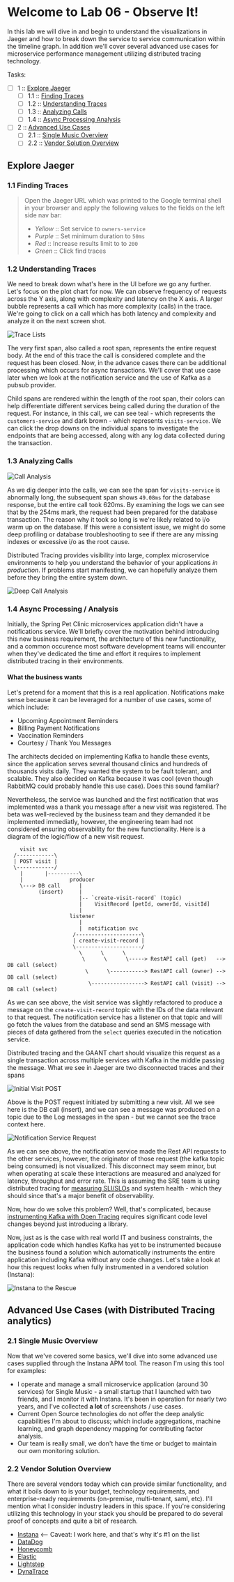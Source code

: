 Welcome to Lab 06 - Observe It!
===

In this lab we will dive in and begin to understand the visualizations in Jaeger and how to break down the service to service communication within the timeline graph. In addition we'll cover several advanced use cases for microservice performance management utilizing distributed tracing technology.

Tasks:

- [ ] 1 :: [Explore Jaeger](https://gitlab.com/opentracing-workshop/lab-notes/tree/master/lab-06#explore-jaeger)
  - [ ] 1.1 :: [Finding Traces](https://gitlab.com/opentracing-workshop/lab-notes/tree/master/lab-06#11-finding-traces)
  - [ ] 1.2 :: [Understanding Traces](https://gitlab.com/opentracing-workshop/lab-notes/tree/master/lab-06#12-understanding-traces)
  - [ ] 1.3 :: [Analyzing Calls](https://gitlab.com/opentracing-workshop/lab-notes/tree/master/lab-06#13-analyzing-calls)
  - [ ] 1.4 :: [Async Processing Analysis](https://gitlab.com/opentracing-workshop/lab-notes/tree/master/lab-06#14-async-processing-analysis)
- [ ] 2 :: [Advanced Use Cases](https://gitlab.com/opentracing-workshop/lab-notes/tree/master/lab-06#advanced-use-cases-with-distributed-tracing-analytics)
  - [ ] 2.1 :: [Single Music Overview](https://gitlab.com/opentracing-workshop/lab-notes/tree/master/lab-06#21-single-music-overview)
  - [ ] 2.2 :: [Vendor Solution Overview](https://gitlab.com/opentracing-workshop/lab-notes/tree/master/lab-06#22-vendor-solution-overview)

Explore Jaeger
---

### 1.1 Finding Traces


> Open the Jaeger URL which was printed to the Google terminal shell in your browser and apply the following values to the fields on the left side nav bar:
>
> * _Yellow_ :: Set service to `owners-service`
> * _Purple_ :: Set minimum duration to `50ms`
> * _Red_ :: Increase results limit to to `200`
> * _Green_ :: Click find traces

### 1.2 Understanding Traces

We need to break down what's here in the UI before we go any further. Let's focus on the plot chart for now. We can observe frequency of requests across the Y axis, along with complexity and latency on the X axis. A larger bubble represents a call which has more complexity (calls) in the trace. We're going to click on a call which has both latency and complexity and analyze it on the next screen shot.

![Trace Lists](/lab-06/images/img01a.png)

The very first span, also called a root span, represents the entire request body. At the end of this trace the call is considered complete and the request has been closed. Now, in the advance cases there can be additional processing which occurs for async transactions. We'll cover that use case later when we look at the notification service and the use of Kafka as a pubsub provider.

Child spans are rendered within the length of the root span, their colors can help differentiate different services being called during the duration of the request. For instance, in this call, we can see teal - which represents the `customers-service` and dark brown - which represents `visits-service`. We can click the drop downs on the individual spans to investigate the endpoints that are being accessed, along with any log data collected during the transaction.

### 1.3 Analyzing Calls

![Call Analysis](/lab-06/images/img01b.png)

As we dig deeper into the calls, we can see the span for `visits-service` is abnormally long, the subsequent span shows `49.08ms` for the database response, but the entire call took 620ms. By examining the logs we can see that by the 254ms mark, the request had been prepared for the database transaction. The reason why it took so long is we're likely related to i/o warm up on the database. If this were a consistent issue, we might do some deep profiling or database troubleshooting to see if there are any missing indexes or excessive i/o as the root cause.

Distributed Tracing provides visibility into large, complex microservice environments to help you understand the behavior of your applications _in production_. If problems start manifesting, we can hopefully analyze them before they bring the entire system down.

![Deep Call Analysis](/lab-06/images/img01c.png)

### 1.4 Async Processing / Analysis

Initially, the Spring Pet Clinic microservices application didn't have a notifications service. We'll briefly cover the motivation behind introducing this new business requirement, the architecture of this new functionality, and a common occurence most software development teams will encounter when they've dedicated the time and effort it requires to implement distributed tracing in their environments.

#### What the business wants

Let's pretend for a moment that this is a real application. Notifications make sense because it can be leveraged for a number of use cases, some of which include:

* Upcoming Appointment Reminders
* Billing Payment Notifications
* Vaccination Reminders
* Courtesy / Thank You Messages

The architects decided on implementing Kafka to handle these events, since the application serves several thousand clinics and hundreds of thousands visits daily. They wanted the system to be fault tolerant, and scalable. They also decided on Kafka because it was cool (even though RabbitMQ could probably handle this use case). Does this sound familiar?

Nevertheless, the service was launched and the first notification that was implemented was a thank you message after a new visit was registered. The beta was well-recieved by the business team and they demanded it be implemented immediatly, however, the engineering team had not considered ensuring observability for the new functionality. Here is a diagram of the logic/flow of a new visit request.

```
    visit svc
  /------------\
  | POST visit | 
  \------------/
    |       |----------\
    |               producer
    \---> DB call      |
          (insert)     |    
                       |-- `create-visit-record` (topic)
                       |    VisitRecord [petId, ownerId, visitId]
                       |
                    listener
                       |
                       |  notification svc
                     /---------------------\
                     | create-visit-record |
                     \---------------------/
                       \      \      \ 
                        \      \      \-----> RestAPI call (pet)   --> DB call (select)
                         \      \-----------> RestAPI call (owner) --> DB call (select)
                          \-----------------> RestAPI call (visit) --> DB call (select)
```

As we can see above, the visit service was slightly refactored to produce a message on the `create-visit-record` topic with the IDs of the data relevant to that request. The notification service has a listener on that topic and will go fetch the values from the database and send an SMS message with pieces of data gathered from the `select` queries executed in the notication service.

Distributed tracing and the GAANT chart should visualize this request as a single transaction across multiple services with Kafka in the middle passing the message. What we see in Jaeger are two disconnected traces and their spans

![Initial Visit POST](/lab-06/images/img02a.png)

Above is the POST request initiated by submitting a new visit. All we see here is the DB call (insert), and we can see a message was produced on a topic due to the Log messages in the span - but we cannot see the trace context here.

![Notification Service Request](/lab-06/images/img02b.png)

As we can see above, the notification service made the Rest API requests to the other services, however, the originator of those request (the kafka topic being consumed) is not visualized. This disconnect may seem minor, but when operating at scale these interactions are measured and analyzed for latency, throughput and error rate. This is assuming the SRE team is using distributed tracing for [measuring SLI/SLOs](https://cloud.google.com/blog/products/gcp/sre-fundamentals-slis-slas-and-slos) and system health - which they should since that's a major benefit of observability.

Now, how do we solve this problem? Well, that's complicated, because [instrumenting Kafka with Open Tracing](https://github.com/opentracing-contrib/java-kafka-client) requires significant code level changes beyond just introducing a library.

Now, just as is the case with real world IT and business constraints, the application code which handles Kafka has yet to be instrumented because the business found a solution which automatically instruments the entire application including Kafka without any code changes. Let's take a look at how this request looks when fully instrumented in a vendored solution (Instana):

![Instana to the Rescue](/lab-06/images/img02c.png)

Advanced Use Cases (with Distributed Tracing analytics)
---

### 2.1 Single Music Overview

Now that we've covered some basics, we'll dive into some advanced use cases supplied through the Instana APM tool. The reason I'm using this tool for examples:
  
* I operate and manage a small microservice application (around 30 services) for Single Music - a small startup that I launched with two friends, and I monitor it with Instana. It's been in operation for nearly two years, and I've collected **a lot** of screenshots / use cases.
* Current Open Source technologies do not offer the deep analytic capabilities I'm about to discuss; which include aggregations, machine learning, and graph dependency mapping for contributing factor analysis.
* Our team is really small, we don't have the time or budget to maintain our own monitoring solution. 

### 2.2 Vendor Solution Overview

There are several vendors today which can provide similar functionality, and what it boils down to is your budget, technology requirements, and enterprise-ready requirements (on-premise, multi-tenant, saml, etc). I'll mention what I consider industry leaders in this space. If you're considering utilizing this technology in your stack you should be prepared to do several proof of concepts and quite a bit of research.

* [Instana](https://instana.com) <-- Caveat: I work here, and that's why it's #1 on the list
* [DataDog](https://datadog.com)
* [Honeycomb](https://honeycomb.io)
* [Elastic](https://elastic.co)
* [Lightstep](https://lightstep.com)
* [DynaTrace](https://dynatrace.com)

